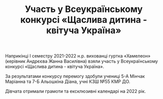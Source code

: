 ﻿---
title: Участь у Всеукраїнському конкурсі «Щаслива дитина - квітуча Україна»
---

Наприкінці І семестру 2021-2022 н.р. вихованці гуртка «Хамелеон» (керівник Андрєєва Жанна Василівна) взяли участь у Всеукраїнському конкурсі «Щаслива дитина - квітуча Україна».

За результатами конкурсу перемогу здобули учениці 5-А Мінчак Маріанна та 7-Б Альошкіна Діана, учні КЗШ №55 КМР ДО.

Дівчата отримали грамоти та ексклюзивні календарі на 2022 рік.

<slideshow />
